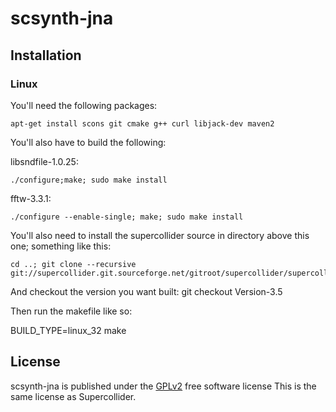 # scsynth-jna


## Installation

### Linux

You'll need the following packages:
  
    apt-get install scons git cmake g++ curl libjack-dev maven2


You'll also have to build the following:

libsndfile-1.0.25:

    ./configure;make; sudo make install

fftw-3.3.1:

    ./configure --enable-single; make; sudo make install

You'll also need to install the supercollider source in directory above this one; something like this:

    cd ..; git clone --recursive git://supercollider.git.sourceforge.net/gitroot/supercollider/supercollider

And checkout the version you want built:
    git checkout Version-3.5

Then run the makefile like so:

BUILD_TYPE=linux_32 make


## License

scsynth-jna is published under the [GPLv2](http://www.gnu.org/licenses/gpl-2.0.html) free software license 
This is the same license as Supercollider.

